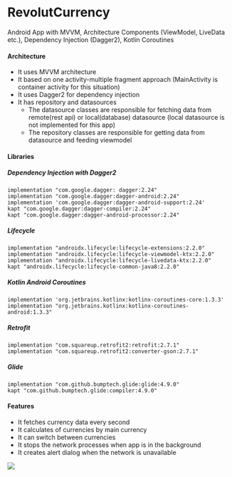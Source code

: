 # RevolutCurrency
Android App with MVVM, Architecture Components (ViewModel, LiveData etc.), Dependency Injection (Dagger2), Kotlin Coroutines

#### Architecture
* It uses MVVM architecture
* It based on one activity-multiple fragment approach (MainActivity is container activity for this situation)
* It uses Dagger2 for dependency injection
* It has repository and datasources
  * The datasource classes are responsible for fetching data from remote(rest api) or local(database) datasource (local datasource is not implemented for this app)
  * The repository classes are responsible for getting data from datasource and feeding viewmodel

#### Libraries

##### Dependency Injection with Dagger2
    implementation "com.google.dagger: dagger:2.24"
    implementation "com.google.dagger:dagger-android:2.24"
    implementation 'com.google.dagger:dagger-android-support:2.24'
    kapt "com.google.dagger:dagger-compiler:2.24"
    kapt "com.google.dagger:dagger-android-processor:2.24"

##### Lifecycle
    implementation "androidx.lifecycle:lifecycle-extensions:2.2.0"
    implementation "androidx.lifecycle:lifecycle-viewmodel-ktx:2.2.0"
    implementation "androidx.lifecycle:lifecycle-livedata-ktx:2.2.0"
    kapt "androidx.lifecycle:lifecycle-common-java8:2.2.0"

##### Kotlin Android Coroutines
    implementation 'org.jetbrains.kotlinx:kotlinx-coroutines-core:1.3.3'
    implementation "org.jetbrains.kotlinx:kotlinx-coroutines-android:1.3.3"
    
##### Retrofit
    implementation "com.squareup.retrofit2:retrofit:2.7.1"
    implementation "com.squareup.retrofit2:converter-gson:2.7.1"

##### Glide
    implementation "com.github.bumptech.glide:glide:4.9.0"
    kapt "com.github.bumptech.glide:compiler:4.9.0"
    
#### Features
* It fetches currency data every second
* It calculates of currencies by main currency 
* It can switch between currencies
* It stops the network processes when app is in the background
* It creates alert dialog when the network is unavailable

![](revolut-gif.gif)

